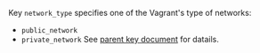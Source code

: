 
Key `network_type` specifies one of the Vagrant's type of networks:
* `public_network`
* `private_network`
See [parent key document][1] for datails.

[1]: docs/pillars/common/system_hosts/_id/vagrant_instance_configuration/readme.md

